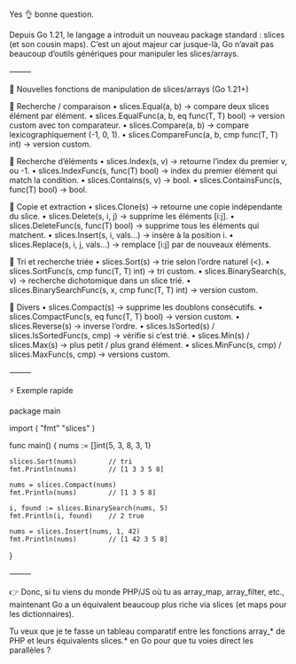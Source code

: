 Yes 👌 bonne question.

Depuis Go 1.21, le langage a introduit un nouveau package standard : slices (et son cousin maps).
C’est un ajout majeur car jusque-là, Go n’avait pas beaucoup d’outils génériques pour manipuler les slices/arrays.

⸻

🚀 Nouvelles fonctions de manipulation de slices/arrays (Go 1.21+)

🔹 Recherche / comparaison
•	slices.Equal(a, b) → compare deux slices élément par élément.
•	slices.EqualFunc(a, b, eq func(T, T) bool) → version custom avec ton comparateur.
•	slices.Compare(a, b) → compare lexicographiquement (-1, 0, 1).
•	slices.CompareFunc(a, b, cmp func(T, T) int) → version custom.

🔹 Recherche d’éléments
•	slices.Index(s, v) → retourne l’index du premier v, ou -1.
•	slices.IndexFunc(s, func(T) bool) → index du premier élément qui match la condition.
•	slices.Contains(s, v) → bool.
•	slices.ContainsFunc(s, func(T) bool) → bool.

🔹 Copie et extraction
•	slices.Clone(s) → retourne une copie indépendante du slice.
•	slices.Delete(s, i, j) → supprime les éléments [i:j].
•	slices.DeleteFunc(s, func(T) bool) → supprime tous les éléments qui matchent.
•	slices.Insert(s, i, vals...) → insère à la position i.
•	slices.Replace(s, i, j, vals...) → remplace [i:j] par de nouveaux éléments.

🔹 Tri et recherche triée
•	slices.Sort(s) → trie selon l’ordre naturel (<).
•	slices.SortFunc(s, cmp func(T, T) int) → tri custom.
•	slices.BinarySearch(s, v) → recherche dichotomique dans un slice trié.
•	slices.BinarySearchFunc(s, x, cmp func(T, T) int) → version custom.

🔹 Divers
•	slices.Compact(s) → supprime les doublons consécutifs.
•	slices.CompactFunc(s, eq func(T, T) bool) → version custom.
•	slices.Reverse(s) → inverse l’ordre.
•	slices.IsSorted(s) / slices.IsSortedFunc(s, cmp) → vérifie si c’est trié.
•	slices.Min(s) / slices.Max(s) → plus petit / plus grand élément.
•	slices.MinFunc(s, cmp) / slices.MaxFunc(s, cmp) → versions custom.

⸻

⚡ Exemple rapide

package main

import (
"fmt"
"slices"
)

func main() {
nums := []int{5, 3, 8, 3, 1}

	slices.Sort(nums)        // tri
	fmt.Println(nums)        // [1 3 3 5 8]

	nums = slices.Compact(nums)
	fmt.Println(nums)        // [1 3 5 8]

	i, found := slices.BinarySearch(nums, 5)
	fmt.Println(i, found)    // 2 true

	nums = slices.Insert(nums, 1, 42)
	fmt.Println(nums)        // [1 42 3 5 8]
}


⸻

👉 Donc, si tu viens du monde PHP/JS où tu as array_map, array_filter, etc., maintenant Go a un équivalent beaucoup plus riche via slices (et maps pour les dictionnaires).

Tu veux que je te fasse un tableau comparatif entre les fonctions array_* de PHP et leurs équivalents slices.* en Go pour que tu voies direct les parallèles ?